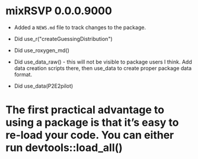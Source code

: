 # mixRSVP 0.0.0.9000

* Added a `NEWS.md` file to track changes to the package.

* Did use_r("createGuessingDistribution")
* Did use_roxygen_md()
* Did use_data_raw() - this will not be visible to package users I think. Add data creation scripts there, then use_data to create proper package data format.
* Did use_data(P2E2pilot)

# The first practical advantage to using a package is that it’s easy to re-load your code. You can either run devtools::load_all()
